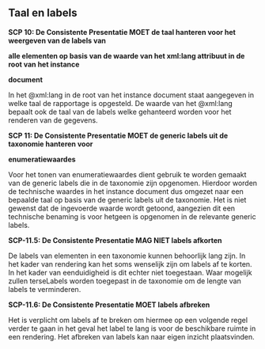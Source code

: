 ## Taal en labels

**SCP 10: De Consistente Presentatie MOET de taal hanteren voor het weergeven van de labels van**

**alle elementen op basis van de waarde van het xml:lang attribuut in de root van het instance**

**document**

In het @xml:lang in de root van het instance document staat aangegeven in welke taal de rapportage is opgesteld. De waarde van het @xml:lang bepaalt ook de taal van de labels welke gehanteerd worden voor het renderen van de gegevens.

**SCP 11: De Consistente Presentatie MOET de generic labels uit de taxonomie hanteren voor**

**enumeratiewaardes**

Voor het tonen van enumeratiewaardes dient gebruik te worden gemaakt van de generic labels die in de taxonomie zijn opgenomen. Hierdoor worden de technische waardes in het instance document dus omgezet naar een bepaalde taal op basis van de generic labels uit de taxonomie. Het is niet gewenst dat de ingevoerde waarde wordt getoond, aangezien dit een technische benaming is voor hetgeen is opgenomen in de relevante generic labels.

**SCP-11.5: De Consistente Presentatie MAG NIET labels afkorten**

De labels van elementen in een taxonomie kunnen behoorlijk lang zijn. In het kader van rendering kan het soms wenselijk zijn om labels af te korten. In het kader van eenduidigheid is dit echter niet toegestaan. Waar mogelijk zullen terseLabels worden toegepast in de taxonomie om de lengte van labels te verminderen.

**SCP-11.6: De Consistente Presentatie MOET labels afbreken**

Het is verplicht om labels af te breken om hiermee op een volgende regel verder te gaan in het geval het label te lang is voor de beschikbare ruimte in een rendering. Het afbreken van labels kan naar eigen inzicht plaatsvinden.

